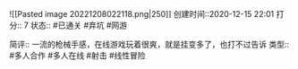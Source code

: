 ![[Pasted image 20221208022118.png|250]]
创建时间::2020-12-15 22:01
打分:: 7
状态:: #已通关 #弃坑 #网游

简评:: 一流的枪械手感，在线游戏玩着很爽，就是挂变多了，也打不过告诉
类型:: #多人合作 #多人在线 #射击 #线性冒险